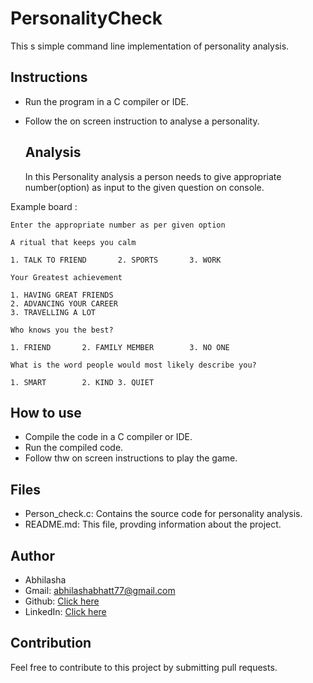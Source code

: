 # PersonalityCheck

This s simple command line implementation of personality analysis.
  ## Instructions
  
- Run the program in a C compiler or IDE.
- Follow the on screen instruction to analyse a personality.
  ## Analysis
  
  In this Personality analysis a person needs to give appropriate number(option) as 
  input to the given question on console.

      
Example board :
  ```[bash]
  Enter the appropriate number as per given option

  A ritual that keeps you calm

  1. TALK TO FRIEND       2. SPORTS       3. WORK

Your Greatest achievement

1. HAVING GREAT FRIENDS  
2. ADVANCING YOUR CAREER 
3. TRAVELLING A LOT

Who knows you the best?

1. FRIEND       2. FAMILY MEMBER        3. NO ONE

What is the word people would most likely describe you?

1. SMART        2. KIND 3. QUIET

```
## How to use
- Compile the code in a C compiler or IDE.
- Run the compiled code.
- Follow thw on screen instructions to play the game.

## Files
- Person_check.c: Contains the source code for personality analysis.
- README.md: This file, provding information about the project.

## Author
- Abhilasha
- Gmail: abhilashabhatt77@gmail.com
- Github: [Click here](https://github.com/Abhilasha-Bhatt)
- LinkedIn: [Click here](https://www.linkedin/in/abhilasha-bhatt-37a38128)

## Contribution
Feel free to contribute to this project by submitting pull requests.

